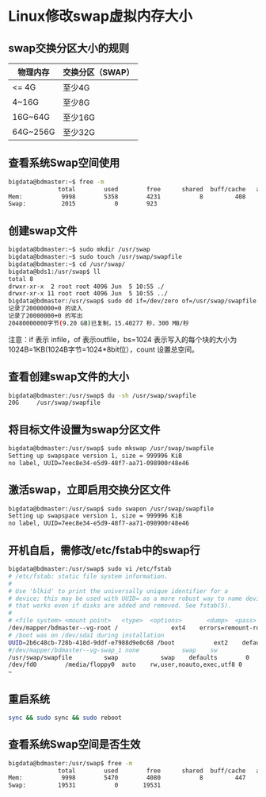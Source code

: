 # Linux修改swap虚拟内存大小

## swap交换分区大小的规则

物理内存 | 交换分区（SWAP）
------ | ------
<= 4G | 至少4G
4~16G | 至少8G
16G~64G | 至少16G
64G~256G | 至少32G

## 查看系统Swap空间使用

``` Bash
bigdata@bdmaster:~$ free -m
              total        used        free      shared  buff/cache   available
Mem:           9998        5358        4231           8         408        4355
Swap:          2015           0        923
```

## 创建swap文件

``` Bash
bigdata@bdmaster:~$ sudo mkdir /usr/swap
bigdata@bdmaster:~$ sudo touch /usr/swap/swapfile
bigdata@bdmaster:~$ cd /usr/swap/
bigdata@bds1:/usr/swap$ ll
total 8
drwxr-xr-x  2 root root 4096 Jun  5 10:55 ./
drwxr-xr-x 11 root root 4096 Jun  5 10:55 ../
bigdata@bdmaster:/usr/swap$ sudo dd if=/dev/zero of=/usr/swap/swapfile bs=1024 count=20000000
记录了20000000+0 的读入
记录了20000000+0 的写出
20480000000字节(9.20 GB)已复制，15.40277 秒，300 MB/秒
```

注意：if 表示 infile，of 表示outfile，bs=1024 表示写入的每个块的大小为1024B=1KB(1024B字节=1024*8bit位），count 设置总空间。

## 查看创建swap文件的大小

``` Bash
bigdata@bdmaster:/usr/swap$ du -sh /usr/swap/swapfile
20G     /usr/swap/swapfile
```

## 将目标文件设置为swap分区文件

``` Bash
bigdata@bdmaster:/usr/swap$ sudo mkswap /usr/swap/swapfile
Setting up swapspace version 1, size = 999996 KiB
no label, UUID=7eec8e34-e5d9-48f7-aa71-098900r48e46
```

## 激活swap，立即启用交换分区文件

``` Bash
bigdata@bdmaster:/usr/swap$ sudo swapon /usr/swap/swapfile
Setting up swapspace version 1, size = 999996 KiB
no label, UUID=7eec8e34-e5d9-48f7-aa71-098900r48e46
```

## 开机自启，需修改/etc/fstab中的swap行

``` Bash
bigdata@bdmaster:/usr/swap$ sudo vi /etc/fstab
# /etc/fstab: static file system information.
#
# Use 'blkid' to print the universally unique identifier for a
# device; this may be used with UUID= as a more robust way to name devices
# that works even if disks are added and removed. See fstab(5).
#
# <file system> <mount point>   <type>  <options>       <dump>  <pass>
/dev/mapper/bdmaster--vg-root /               ext4    errors=remount-ro 0       1
# /boot was on /dev/sda1 during installation
UUID=2b6c48cb-728b-418d-9ddf-e7988d9e0c68 /boot           ext2    defaults        0       2
#/dev/mapper/bdmaster--vg-swap_1 none            swap    sw              0       0
/usr/swap/swapfile         swap            swap    defaults        0       0
/dev/fd0        /media/floppy0  auto    rw,user,noauto,exec,utf8 0       0
~
```

## 重启系统

``` Bash
sync && sudo sync && sudo reboot
```

## 查看系统Swap空间是否生效

``` Bash
bigdata@bdmaster:/usr/swap$ free -m
              total        used        free      shared  buff/cache   available
Mem:           9998        5470        4080           8         447        4243
Swap:         19531           0       19531
```
